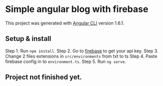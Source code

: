 # Simple angular blog with firebase

This project was generated with [Angular CLI](https://github.com/angular/angular-cli) version 1.6.1.


## Setup & install

Step 1. Run `npm install`.
Step 2. Go to [firebase](https://firebase.google.com) to get your api key.
Step 3. Change 2 files extensions in `src/environments` from txt to ts
Step 4. Paste firebase config in to `environment.ts`.
Step 5. Run `ng serve`.

## Project not finished yet.

